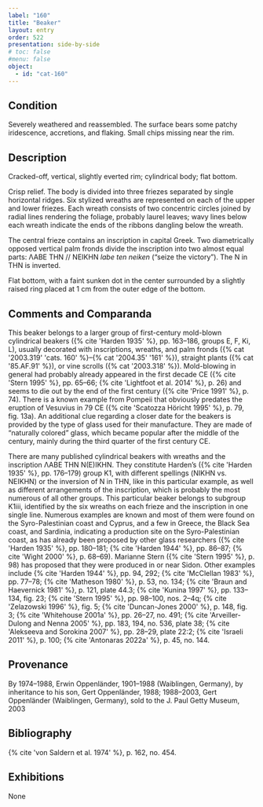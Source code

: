 ```yaml
---
label: "160"
title: "Beaker"
layout: entry
order: 522
presentation: side-by-side
# toc: false
#menu: false 
object:
  - id: "cat-160"
---
```


## Condition

Severely weathered and reassembled. The surface bears some patchy iridescence, accretions, and flaking. Small chips missing near the rim.

## Description

Cracked-off, vertical, slightly everted rim; cylindrical body; flat bottom.

Crisp relief. The body is divided into three friezes separated by single horizontal ridges. Six stylized wreaths are represented on each of the upper and lower friezes. Each wreath consists of two concentric circles joined by radial lines rendering the foliage, probably laurel leaves; wavy lines below each wreath indicate the ends of the ribbons dangling below the wreath.

The central frieze contains an inscription in capital Greek. Two diametrically opposed vertical palm fronds divide the inscription into two almost equal parts: ΛΑΒΕ ΤΗΝ // ΝΕΙΚΗΝ *labe ten neiken* (“seize the victory”). The Ν in ΤΗΝ is inverted.

Flat bottom, with a faint sunken dot in the center surrounded by a slightly raised ring placed at 1 cm from the outer edge of the bottom.

## Comments and Comparanda

This beaker belongs to a larger group of first-century mold-blown cylindrical beakers ({% cite 'Harden 1935' %}, pp. 163–186, groups E, F, Ki, L), usually decorated with inscriptions, wreaths, and palm fronds ({% cat '2003.319' 'cats. 160' %}–{% cat '2004.35' '161' %}), straight plants ({% cat '85.AF.91' %}), or vine scrolls ({% cat '2003.318' %}). Mold-blowing in general had probably already appeared in the first decade CE ({% cite 'Stern 1995' %}, pp. 65–66; {% cite 'Lightfoot et al. 2014' %}, p. 26) and seems to die out by the end of the first century ({% cite 'Price 1991' %}, p. 74). There is a known example from Pompeii that obviously predates the eruption of Vesuvius in 79 CE ({% cite 'Scatozza Höricht 1995' %}, p. 79, fig. 13a). An additional clue regarding a closer date for the beakers is provided by the type of glass used for their manufacture. They are made of “naturally colored” glass, which became popular after the middle of the century, mainly during the third quarter of the first century CE.

There are many published cylindrical beakers with wreaths and the inscription ΛΑΒΕ ΤΗΝ Ν(Ε)ΙΚΗΝ. They constitute Harden’s ({% cite 'Harden 1935' %}, pp. 176–179) group K1, with different spellings (ΝΙΚΗΝ vs. ΝΕΙΚΗΝ) or the inversion of Ν in ΤΗΝ, like in this particular example, as well as different arrangements of the inscription, which is probably the most numerous of all other groups. This particular beaker belongs to subgroup K1iii, identified by the six wreaths on each frieze and the inscription in one single line. Numerous examples are known and most of them were found on the Syro-Palestinian coast and Cyprus, and a few in Greece, the Black Sea coast, and Sardinia, indicating a production site on the Syro-Palestinian coast, as has already been proposed by other glass researchers ({% cite 'Harden 1935' %}, pp. 180–181; {% cite 'Harden 1944' %}, pp. 86–87; {% cite 'Wight 2000' %}, p. 68–69). Marianne Stern ({% cite 'Stern 1995' %}, p. 98) has proposed that they were produced in or near Sidon. Other examples include {% cite 'Harden 1944' %}, pp. 94, 292; {% cite 'McClellan 1983' %}, pp. 77–78; {% cite 'Matheson 1980' %}, p. 53, no. 134; {% cite 'Braun and Haevernick 1981' %}, p. 121, plate 44.3; {% cite 'Kunina 1997' %}, pp. 133–134, fig. 23; {% cite 'Stern 1995' %}, pp. 98–100, nos. 2–4q; {% cite 'Zelazowski 1996' %}, fig. 5; {% cite 'Duncan-Jones 2000' %}, p. 148, fig. 3; {% cite 'Whitehouse 2001a' %}, pp. 26–27, no. 491; {% cite 'Arveiller-Dulong and Nenna 2005' %}, pp. 183, 194, no. 536, plate 38; {% cite 'Alekseeva and Sorokina 2007' %}, pp. 28–29, plate 22:2; {% cite 'Israeli 2011' %}, p. 100; {% cite 'Antonaras 2022a' %}, p. 45, no. 144.

## Provenance

By 1974–1988, Erwin Oppenländer, 1901–1988 (Waiblingen, Germany), by inheritance to his son, Gert Oppenländer, 1988; 1988–2003, Gert Oppenländer (Waiblingen, Germany), sold to the J. Paul Getty Museum, 2003

## Bibliography

{% cite 'von Saldern et al. 1974' %}, p. 162, no. 454.

## Exhibitions

None